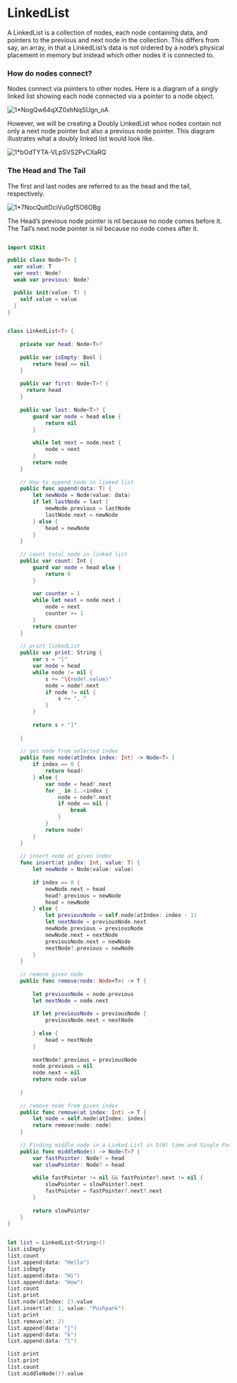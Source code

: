 # LinkedList

A LinkedList is a collection of nodes, each node containing data, and pointers to the previous and next node in the collection. This differs from say, an array, in that a LinkedList’s data is not ordered by a node’s physical placement in memory but instead which other nodes it is connected to.

### How do nodes connect?
Nodes connect via pointers to other nodes. Here is a diagram of a singly linked list showing each node connected via a pointer to a node object.

![1*NogQw64qXZ0xhNqSUgn_oA](https://user-images.githubusercontent.com/14274827/113348054-bdc05800-9353-11eb-840b-d734bbd603d9.png)

However, we will be creating a Doubly LinkedList whos nodes contain not only a next node pointer but also a previous node pointer. This diagram illustrates what a doubly linked list would look like.

![1*bOdTYTA-VLpSVS2PvCXaRQ](https://user-images.githubusercontent.com/14274827/113348198-ef392380-9353-11eb-84e4-3c3d43d57ff7.png)


### The Head and The Tail
The first and last nodes are referred to as the head and the tail, respectively.

![1*7NocQuitDciVu0gfSO6OBg](https://user-images.githubusercontent.com/14274827/113348369-20b1ef00-9354-11eb-83fd-dc8540724d3d.png)

The Head’s previous node pointer is nil because no node comes before it.
The Tail’s next node pointer is nil because no node comes after it.

```swift

import UIKit

public class Node<T> {
  var value: T
  var next: Node?
  weak var previous: Node?

  public init(value: T) {
    self.value = value
  }
}


class LinkedList<T> {
    
    private var head: Node<T>?
    
    public var isEmpty: Bool {
        return head == nil
    }
    
    public var first: Node<T>? {
      return head
    }
    
    public var last: Node<T>? {
        guard var node = head else {
            return nil
        }
        
        while let next = node.next {
            node = next
        }
        return node
    }
    
    // How to append node in linked list
    public func append(data: T) {
        let newNode = Node(value: data)
        if let lastNode = last {
            newNode.previous = lastNode
            lastNode.next = newNode
        } else {
            head = newNode
        }
    }
    
    // count total node in linked list
    public var count: Int {
        guard var node = head else {
            return 0
        }
        
        var counter = 1
        while let next = node.next {
            node = next
            counter += 1
        }
        return counter
    }
    
    // print linkedList
    public var print: String {
        var s = "["
        var node = head
        while node != nil {
            s += "\(node!.value)"
            node = node?.next
            if node != nil {
                s += ", "
            }
        }
        
        return s + "]"
        
    }
    
    // get node from selected index
    public func node(atIndex index: Int) -> Node<T> {
        if index == 0 {
            return head!
        } else {
            var node = head!.next
            for _ in 1..<index {
                node = node?.next
                if node == nil {
                    break
                }
            }
            return node!
        }
    }
    
    // insert node at given index
    func insert(at index: Int, value: T) {
        let newNode = Node(value: value)
        
        if index == 0 {
            newNode.next = head
            head?.previous = newNode
            head = newNode
        } else {
            let previousNode = self.node(atIndex: index - 1)
            let nextNode = previousNode.next
            newNode.previous = previousNode
            newNode.next = nextNode
            previousNode.next = newNode
            nextNode?.previous = newNode
        }
    }
    
    // remove given node
    public func remove(node: Node<T>) -> T {
        
        let previousNode = node.previous
        let nextNode = node.next
        
        if let previousNode = previousNode {
            previousNode.next = nextNode
            
        } else {
            head = nextNode
        }
        
        nextNode?.previous = previousNode
        node.previous = nil
        node.next = nil
        return node.value
        
    }
    
    // remove node from given index
    public func remove(at index: Int) -> T {
        let node = self.node(atIndex: index)
        return remove(node: node)
    }
    
    // Finding middle node in a Linked List in O(N) time and Single Pass
    public func middleNode() -> Node<T>? {
        var fastPointer: Node? = head
        var slowPointer: Node? = head
        
        while fastPointer != nil && fastPointer?.next != nil {
            slowPointer = slowPointer?.next
            fastPointer = fastPointer?.next?.next
        }
        
        return slowPointer
    }
}


let list = LinkedList<String>()
list.isEmpty
list.count
list.append(data: "Hello")
list.isEmpty
list.append(data: "Hi")
list.append(data: "How")
list.count
list.print
list.node(atIndex: 2).value
list.insert(at: 1, value: "Pushpank")
list.print
list.remove(at: 2)
list.append(data: "j")
list.append(data: "k")
list.append(data: "l")

list.print
list.print
list.count
list.middleNode()?.value

```

